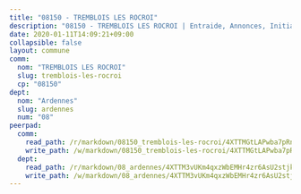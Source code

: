 ```yaml
---
title: "08150 - TREMBLOIS LES ROCROI"
description: "08150 - TREMBLOIS LES ROCROI | Entraide, Annonces, Initiatives"
date: 2020-01-11T14:09:21+09:00
collapsible: false
layout: commune
comm:
  nom: "TREMBLOIS LES ROCROI"
  slug: tremblois-les-rocroi
  cp: "08150"
dept:
  nom: "Ardennes"
  slug: ardennes
  num: "08"
peerpad:
  comm:
    read_path: /r/markdown/08150_tremblois-les-rocroi/4XTTMGtLAPwba7pRn1Ri8pZkbZXE95JLCR9YAmmnXebhJQ6Vq
    write_path: /w/markdown/08150_tremblois-les-rocroi/4XTTMGtLAPwba7pRn1Ri8pZkbZXE95JLCR9YAmmnXebhJQ6Vq-K3TgTxmQMAawoGhSys6zkW8R5AmtsoG9xa2z7LdL1V5LgwRmPRB6egpqR14mLavXBZ7aEN6gviMQbgGb3yWQe9haREC1WUoXM57G4qKZnLbBm9HWZi1zbcZAcVwq83PMfNAYzfkP
  dept:
    read_path: /r/markdown/08_ardennes/4XTTM3vUKm4qxzWbEMHr4zr6AsU2stjkKdsaY9uMbmhXjv9QM
    write_path: /w/markdown/08_ardennes/4XTTM3vUKm4qxzWbEMHr4zr6AsU2stjkKdsaY9uMbmhXjv9QM-K3TgUMB9u4JvtZdFBPfBexH6pGeKJREiRZLakfAxGDqg6fgd1ib6XHxM9tkwaYxqJV2qNTbboL5jGpTS7re5rUf5cB5fLzdnicM4aJkF5ZXmkvCRXEh5XT7432iWRZFby5MMVbKP
---
```


